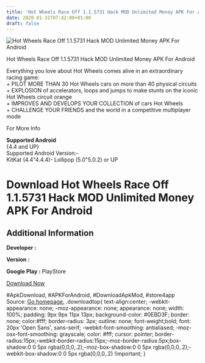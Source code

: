 ```yaml
---
title: 'Hot Wheels Race Off 1.1.5731 Hack MOD Unlimited Money APK For Android'
date: 2020-01-31T07:42:00+01:00
draft: false
---
```


![Hot Wheels Race Off 1.1.5731 Hack MOD Unlimited Money APK For Android](https://i1.wp.com/apkhome.net/wp-content/uploads/2017/05/Hot-Wheels-Race-Off-1.1.5731.png "Hot Wheels Race Off 1.1.5731 Hack MOD Unlimited Money APK For Android")

  

Hot Wheels Race Off 1.1.5731 Hack MOD Unlimited Money APK For Android

Everything you love about Hot Wheels comes alive in an extraordinary racing game:  
\+ PILOT MORE THAN 30 Hot Wheels cars on more than 40 physical circuits  
\+ EXPLOSION of accelerators, loops and jumps to make stunts on the iconic Hot Wheels circuit orange  
\+ IMPROVES AND DEVELOPS YOUR COLLECTION of cars Hot Wheels  
\+ CHALLENGE YOUR FRIENDS and the world in a competitive multiplayer mode

For More Info

**Supported Android**  
{4.4 and UP}  
Supported Android Version:-  
KitKat (4.4"4.4.4)- Lollipop (5.0"5.0.2) or UP

Download Hot Wheels Race Off 1.1.5731 Hack MOD Unlimited Money APK For Android
==============================================================================

Additional Information
----------------------

**Developer :**

**Version :**

**Google Play :** PlayStore

  

[Download Now](https://store4app.co/post/hot-wheels-race-off-1-1-5731-hack-mod-unlimited-money-apk-for-android_1573670959)

  
#ApkDownload, #APKForAndroid, #DownloadApkMod, #store4app  
Source: [Go homepage.](https://store4app.co/post/hot-wheels-race-off-1-1-5731-hack-mod-unlimited-money-apk-for-android_1573670959) .downloadtop{ text-align:center; -webkit-appearance: none; -moz-appearance: none; appearance: none; width: 100%; padding: 9px 9px 11px 13px; background-color: #0EBD3F; border: none; color:#fff; border-radius: 3px; outline: none; font-weight;bold; font: 20px 'Open Sans', sans-serif; -webkit-font-smoothing: antialiased; -moz-osx-font-smoothing: grayscale; color: #fff; cursor: pointer; border-radius:15px;-webkit-border-radius:15px;-moz-border-radius:5px;box-shadow:0 0 5px rgba(0,0,0,.2);-moz-box-shadow:0 0 5px rgba(0,0,0,.2);-webkit-box-shadow:0 0 5px rgba(0,0,0,.2) !important; }